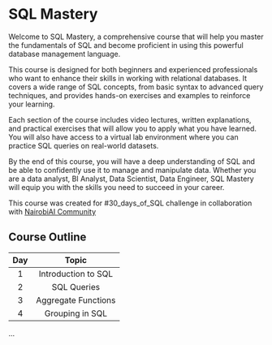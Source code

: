 # SQL Mastery

Welcome to SQL Mastery, a comprehensive course that will help you master the fundamentals of SQL and become proficient in using this powerful database management language.

This course is designed for both beginners and experienced professionals who want to enhance their skills in working with relational databases. It covers a wide range of SQL concepts, from basic syntax to advanced query techniques, and provides hands-on exercises and examples to reinforce your learning.

Each section of the course includes video lectures, written explanations, and practical exercises that will allow you to apply what you have learned. You will also have access to a virtual lab environment where you can practice SQL queries on real-world datasets.

By the end of this course, you will have a deep understanding of SQL and be able to confidently use it to manage and manipulate data. Whether you are a data analyst, BI Analyst, Data Scientist, Data Engineer, SQL Mastery will equip you with the skills you need to succeed in your career.

This course was created for #30_days_of_SQL challenge in collaboration with [NairobiAI Community](https://twitter.com/nairobi_ai)

## Course Outline

| Day | Topic |
| :----: | :---: |
| 1 | Introduction to SQL |
| 2 | SQL Queries |
| 3 | Aggregate Functions |
| 4 | Grouping in SQL |
...
